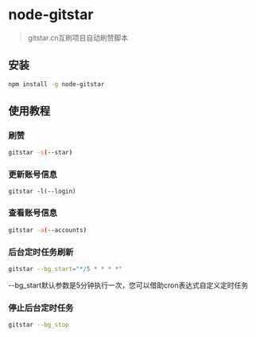 # node-gitstar
> gitstar.cn互刷项目自动刷赞脚本



## 安装

```bash
npm install -g node-gitstar
```



## 使用教程



### 刷赞

```bash
gitstar -s(--star)
```



### 更新账号信息

```
gitstar -l(--login)
```



### 查看账号信息

```bash
gitstar -a(--accounts)
```

### 后台定时任务刷新

```bash
gitstar --bg_start="*/5 * * * *"
```
--bg_start默认参数是5分钟执行一次，您可以借助cron表达式自定义定时任务

### 停止后台定时任务

```bash
gitstar --bg_stop
```
